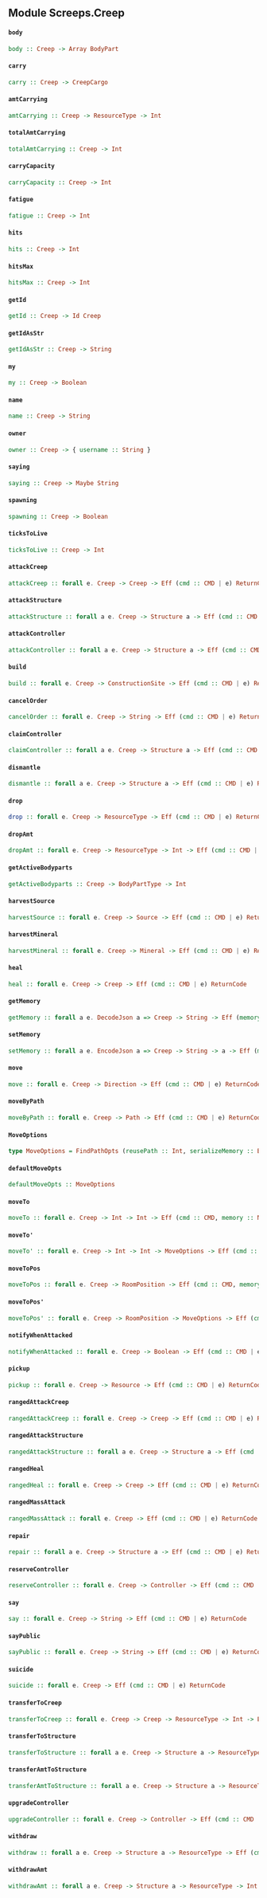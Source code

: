 ## Module Screeps.Creep

#### `body`

``` purescript
body :: Creep -> Array BodyPart
```

#### `carry`

``` purescript
carry :: Creep -> CreepCargo
```

#### `amtCarrying`

``` purescript
amtCarrying :: Creep -> ResourceType -> Int
```

#### `totalAmtCarrying`

``` purescript
totalAmtCarrying :: Creep -> Int
```

#### `carryCapacity`

``` purescript
carryCapacity :: Creep -> Int
```

#### `fatigue`

``` purescript
fatigue :: Creep -> Int
```

#### `hits`

``` purescript
hits :: Creep -> Int
```

#### `hitsMax`

``` purescript
hitsMax :: Creep -> Int
```

#### `getId`

``` purescript
getId :: Creep -> Id Creep
```

#### `getIdAsStr`

``` purescript
getIdAsStr :: Creep -> String
```

#### `my`

``` purescript
my :: Creep -> Boolean
```

#### `name`

``` purescript
name :: Creep -> String
```

#### `owner`

``` purescript
owner :: Creep -> { username :: String }
```

#### `saying`

``` purescript
saying :: Creep -> Maybe String
```

#### `spawning`

``` purescript
spawning :: Creep -> Boolean
```

#### `ticksToLive`

``` purescript
ticksToLive :: Creep -> Int
```

#### `attackCreep`

``` purescript
attackCreep :: forall e. Creep -> Creep -> Eff (cmd :: CMD | e) ReturnCode
```

#### `attackStructure`

``` purescript
attackStructure :: forall a e. Creep -> Structure a -> Eff (cmd :: CMD | e) ReturnCode
```

#### `attackController`

``` purescript
attackController :: forall a e. Creep -> Structure a -> Eff (cmd :: CMD | e) ReturnCode
```

#### `build`

``` purescript
build :: forall e. Creep -> ConstructionSite -> Eff (cmd :: CMD | e) ReturnCode
```

#### `cancelOrder`

``` purescript
cancelOrder :: forall e. Creep -> String -> Eff (cmd :: CMD | e) ReturnCode
```

#### `claimController`

``` purescript
claimController :: forall a e. Creep -> Structure a -> Eff (cmd :: CMD | e) ReturnCode
```

#### `dismantle`

``` purescript
dismantle :: forall a e. Creep -> Structure a -> Eff (cmd :: CMD | e) ReturnCode
```

#### `drop`

``` purescript
drop :: forall e. Creep -> ResourceType -> Eff (cmd :: CMD | e) ReturnCode
```

#### `dropAmt`

``` purescript
dropAmt :: forall e. Creep -> ResourceType -> Int -> Eff (cmd :: CMD | e) ReturnCode
```

#### `getActiveBodyparts`

``` purescript
getActiveBodyparts :: Creep -> BodyPartType -> Int
```

#### `harvestSource`

``` purescript
harvestSource :: forall e. Creep -> Source -> Eff (cmd :: CMD | e) ReturnCode
```

#### `harvestMineral`

``` purescript
harvestMineral :: forall e. Creep -> Mineral -> Eff (cmd :: CMD | e) ReturnCode
```

#### `heal`

``` purescript
heal :: forall e. Creep -> Creep -> Eff (cmd :: CMD | e) ReturnCode
```

#### `getMemory`

``` purescript
getMemory :: forall a e. DecodeJson a => Creep -> String -> Eff (memory :: MEMORY | e) (Either String a)
```

#### `setMemory`

``` purescript
setMemory :: forall a e. EncodeJson a => Creep -> String -> a -> Eff (memory :: MEMORY | e) Unit
```

#### `move`

``` purescript
move :: forall e. Creep -> Direction -> Eff (cmd :: CMD | e) ReturnCode
```

#### `moveByPath`

``` purescript
moveByPath :: forall e. Creep -> Path -> Eff (cmd :: CMD | e) ReturnCode
```

#### `MoveOptions`

``` purescript
type MoveOptions = FindPathOpts (reusePath :: Int, serializeMemory :: Boolean, noPathFinding :: Boolean)
```

#### `defaultMoveOpts`

``` purescript
defaultMoveOpts :: MoveOptions
```

#### `moveTo`

``` purescript
moveTo :: forall e. Creep -> Int -> Int -> Eff (cmd :: CMD, memory :: MEMORY | e) ReturnCode
```

#### `moveTo'`

``` purescript
moveTo' :: forall e. Creep -> Int -> Int -> MoveOptions -> Eff (cmd :: CMD, memory :: MEMORY | e) ReturnCode
```

#### `moveToPos`

``` purescript
moveToPos :: forall e. Creep -> RoomPosition -> Eff (cmd :: CMD, memory :: MEMORY | e) ReturnCode
```

#### `moveToPos'`

``` purescript
moveToPos' :: forall e. Creep -> RoomPosition -> MoveOptions -> Eff (cmd :: CMD, memory :: MEMORY | e) ReturnCode
```

#### `notifyWhenAttacked`

``` purescript
notifyWhenAttacked :: forall e. Creep -> Boolean -> Eff (cmd :: CMD | e) ReturnCode
```

#### `pickup`

``` purescript
pickup :: forall e. Creep -> Resource -> Eff (cmd :: CMD | e) ReturnCode
```

#### `rangedAttackCreep`

``` purescript
rangedAttackCreep :: forall e. Creep -> Creep -> Eff (cmd :: CMD | e) ReturnCode
```

#### `rangedAttackStructure`

``` purescript
rangedAttackStructure :: forall a e. Creep -> Structure a -> Eff (cmd :: CMD | e) ReturnCode
```

#### `rangedHeal`

``` purescript
rangedHeal :: forall e. Creep -> Creep -> Eff (cmd :: CMD | e) ReturnCode
```

#### `rangedMassAttack`

``` purescript
rangedMassAttack :: forall e. Creep -> Eff (cmd :: CMD | e) ReturnCode
```

#### `repair`

``` purescript
repair :: forall a e. Creep -> Structure a -> Eff (cmd :: CMD | e) ReturnCode
```

#### `reserveController`

``` purescript
reserveController :: forall e. Creep -> Controller -> Eff (cmd :: CMD | e) ReturnCode
```

#### `say`

``` purescript
say :: forall e. Creep -> String -> Eff (cmd :: CMD | e) ReturnCode
```

#### `sayPublic`

``` purescript
sayPublic :: forall e. Creep -> String -> Eff (cmd :: CMD | e) ReturnCode
```

#### `suicide`

``` purescript
suicide :: forall e. Creep -> Eff (cmd :: CMD | e) ReturnCode
```

#### `transferToCreep`

``` purescript
transferToCreep :: forall e. Creep -> Creep -> ResourceType -> Int -> Eff (cmd :: CMD | e) ReturnCode
```

#### `transferToStructure`

``` purescript
transferToStructure :: forall a e. Creep -> Structure a -> ResourceType -> Eff (cmd :: CMD | e) ReturnCode
```

#### `transferAmtToStructure`

``` purescript
transferAmtToStructure :: forall a e. Creep -> Structure a -> ResourceType -> Int -> Eff (cmd :: CMD | e) ReturnCode
```

#### `upgradeController`

``` purescript
upgradeController :: forall e. Creep -> Controller -> Eff (cmd :: CMD | e) ReturnCode
```

#### `withdraw`

``` purescript
withdraw :: forall a e. Creep -> Structure a -> ResourceType -> Eff (cmd :: CMD | e) ReturnCode
```

#### `withdrawAmt`

``` purescript
withdrawAmt :: forall a e. Creep -> Structure a -> ResourceType -> Int -> Eff (cmd :: CMD | e) ReturnCode
```


